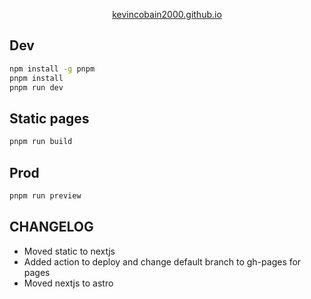 <p align="center">
  <a href="https://kevincobain2000.github.io/">
    kevincobain2000.github.io
  </a>
</p>

## Dev

```sh
npm install -g pnpm
pnpm install
pnpm run dev
```

## Static pages

```sh
pnpm run build
```

## Prod

```sh
pnpm run preview
```
## CHANGELOG

- Moved static to nextjs
- Added action to deploy and change default branch to gh-pages for pages
- Moved nextjs to astro